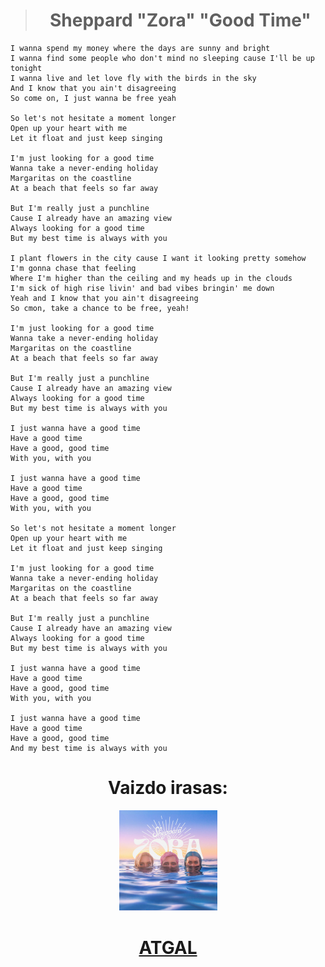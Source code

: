 <center>

> # **Sheppard "Zora" "Good Time"**</center>
>
>```
> I wanna spend my money where the days are sunny and bright
> I wanna find some people who don't mind no sleeping cause I'll be up tonight
> I wanna live and let love fly with the birds in the sky
> And I know that you ain't disagreeing
> So come on, I just wanna be free yeah
>
> So let's not hesitate a moment longer
> Open up your heart with me
> Let it float and just keep singing
>
> I'm just looking for a good time
> Wanna take a never-ending holiday
> Margaritas on the coastline
> At a beach that feels so far away
>
> But I'm really just a punchline
> Cause I already have an amazing view
> Always looking for a good time
> But my best time is always with you
>
> I plant flowers in the city cause I want it looking pretty somehow
> I'm gonna chase that feeling
> Where I'm higher than the ceiling and my heads up in the clouds
> I'm sick of high rise livin' and bad vibes bringin' me down
> Yeah and I know that you ain't disagreeing
> So cmon, take a chance to be free, yeah!
>
> I'm just looking for a good time
> Wanna take a never-ending holiday
> Margaritas on the coastline
> At a beach that feels so far away
> 
> But I'm really just a punchline
> Cause I already have an amazing view
> Always looking for a good time
> But my best time is always with you
>
> I just wanna have a good time
> Have a good time
> Have a good, good time
> With you, with you
> 
> I just wanna have a good time
> Have a good time
> Have a good, good time
> With you, with you
> 
> So let's not hesitate a moment longer
> Open up your heart with me
> Let it float and just keep singing
> 
> I'm just looking for a good time
> Wanna take a never-ending holiday
> Margaritas on the coastline
> At a beach that feels so far away
> 
> But I'm really just a punchline
> Cause I already have an amazing view
> Always looking for a good time
> But my best time is always with you
>
> I just wanna have a good time
> Have a good time
> Have a good, good time
> With you, with you
>
> I just wanna have a good time
>Have a good time
> Have a good, good time
> And my best time is always with you
>```
<center>

# Vaizdo irasas: 
[![alt text](image-4.png)](https://www.youtube.com/watch?v=WqlnzkiXeDw)
#  [**ATGAL**](../contents.md) </center>